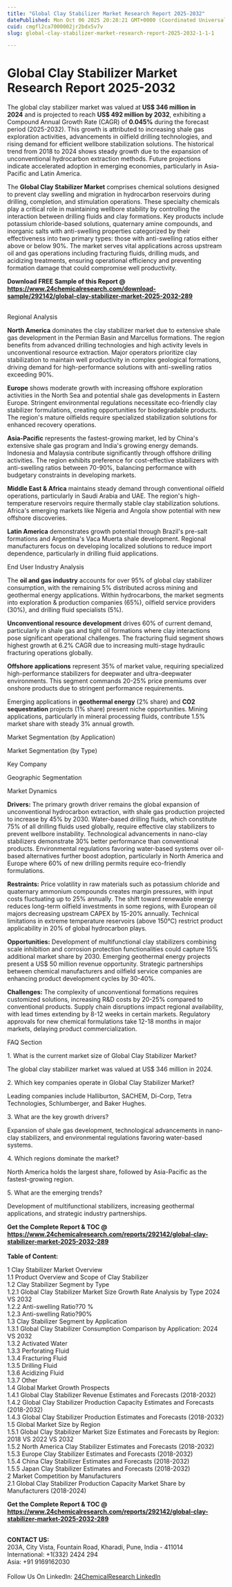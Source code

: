 ```yaml
---
title: "Global Clay Stabilizer Market Research Report 2025-2032"
datePublished: Mon Oct 06 2025 20:28:21 GMT+0000 (Coordinated Universal Time)
cuid: cmgfl2ca7000002jr2bdx5v7v
slug: global-clay-stabilizer-market-research-report-2025-2032-1-1-1

---
```


# Global Clay Stabilizer Market Research Report 2025-2032

<p>The global clay stabilizer market was valued at <strong>US$ 346 million in 2024</strong> and is projected to reach <strong>US$ 492 million by 2032</strong>, exhibiting a Compound Annual Growth Rate (CAGR) of <strong>0.045%</strong> during the forecast period (2025-2032). This growth is attributed to increasing shale gas exploration activities, advancements in oilfield drilling technologies, and rising demand for efficient wellbore stabilization solutions. The historical trend from 2018 to 2024 shows steady growth due to the expansion of unconventional hydrocarbon extraction methods. Future projections indicate accelerated adoption in emerging economies, particularly in Asia-Pacific and Latin America.</p><p>
</p><p>The <strong>Global Clay Stabilizer Market</strong> comprises chemical solutions designed to prevent clay swelling and migration in hydrocarbon reservoirs during drilling, completion, and stimulation operations. These specialty chemicals play a critical role in maintaining wellbore stability by controlling the interaction between drilling fluids and clay formations. Key products include potassium chloride-based solutions, quaternary amine compounds, and inorganic salts with anti-swelling properties categorized by their effectiveness into two primary types: those with anti-swelling ratios either above or below 90%. The market serves vital applications across upstream oil and gas operations including fracturing fluids, drilling muds, and acidizing treatments, ensuring operational efficiency and preventing formation damage that could compromise well productivity.</p><div><b>Download FREE Sample of this Report @ 
            <a href="https://www.24chemicalresearch.com/download-sample/292142/global-clay-stabilizer-market-2025-2032-289">
            https://www.24chemicalresearch.com/download-sample/292142/global-clay-stabilizer-market-2025-2032-289</a></b></div><br><p>
Regional Analysis</p><p>
</p><p><strong>North America</strong> dominates the clay stabilizer market due to extensive shale gas development in the Permian Basin and Marcellus formations. The region benefits from advanced drilling technologies and high activity levels in unconventional resource extraction. Major operators prioritize clay stabilization to maintain well productivity in complex geological formations, driving demand for high-performance solutions with anti-swelling ratios exceeding 90%.</p><p>
</p><p><strong>Europe</strong> shows moderate growth with increasing offshore exploration activities in the North Sea and potential shale gas developments in Eastern Europe. Stringent environmental regulations necessitate eco-friendly clay stabilizer formulations, creating opportunities for biodegradable products. The region's mature oilfields require specialized stabilization solutions for enhanced recovery operations.</p><p>
</p><p><strong>Asia-Pacific</strong> represents the fastest-growing market, led by China's extensive shale gas program and India's growing energy demands. Indonesia and Malaysia contribute significantly through offshore drilling activities. The region exhibits preference for cost-effective stabilizers with anti-swelling ratios between 70-90%, balancing performance with budgetary constraints in developing markets.</p><p>
</p><p><strong>Middle East &amp; Africa</strong> maintains steady demand through conventional oilfield operations, particularly in Saudi Arabia and UAE. The region's high-temperature reservoirs require thermally stable clay stabilization solutions. Africa's emerging markets like Nigeria and Angola show potential with new offshore discoveries.</p><p>
</p><p><strong>Latin America</strong> demonstrates growth potential through Brazil's pre-salt formations and Argentina's Vaca Muerta shale development. Regional manufacturers focus on developing localized solutions to reduce import dependence, particularly in drilling fluid applications.</p><p>
End User Industry Analysis</p><p>
</p><p>The <strong>oil and gas industry</strong> accounts for over 95% of global clay stabilizer consumption, with the remaining 5% distributed across mining and geothermal energy applications. Within hydrocarbons, the market segments into exploration &amp; production companies (65%), oilfield service providers (30%), and drilling fluid specialists (5%).</p><p>
</p><p><strong>Unconventional resource development</strong> drives 60% of current demand, particularly in shale gas and tight oil formations where clay interactions pose significant operational challenges. The fracturing fluid segment shows highest growth at 6.2% CAGR due to increasing multi-stage hydraulic fracturing operations globally.</p><p>
</p><p><strong>Offshore applications</strong> represent 35% of market value, requiring specialized high-performance stabilizers for deepwater and ultra-deepwater environments. This segment commands 20-25% price premiums over onshore products due to stringent performance requirements.</p><p>
</p><p>Emerging applications in <strong>geothermal energy</strong> (2% share) and <strong>CO2 sequestration</strong> projects (1% share) present niche opportunities. Mining applications, particularly in mineral processing fluids, contribute 1.5% market share with steady 3% annual growth.</p><p>
Market Segmentation (by Application)</p><p>
</p><p>
Market Segmentation (by Type)</p><p>
</p><p>
Key Company</p><p>
</p><p>
Geographic Segmentation</p><p>
</p><p>
Market Dynamics</p><p>
</p><p><strong>Drivers:</strong> The primary growth driver remains the global expansion of unconventional hydrocarbon extraction, with shale gas production projected to increase by 45% by 2030. Water-based drilling fluids, which constitute 75% of all drilling fluids used globally, require effective clay stabilizers to prevent wellbore instability. Technological advancements in nano-clay stabilizers demonstrate 30% better performance than conventional products. Environmental regulations favoring water-based systems over oil-based alternatives further boost adoption, particularly in North America and Europe where 60% of new drilling permits require eco-friendly formulations.</p><p>
</p><p><strong>Restraints:</strong> Price volatility in raw materials such as potassium chloride and quaternary ammonium compounds creates margin pressures, with input costs fluctuating up to 25% annually. The shift toward renewable energy reduces long-term oilfield investments in some regions, with European oil majors decreasing upstream CAPEX by 15-20% annually. Technical limitations in extreme temperature reservoirs (above 150°C) restrict product applicability in 20% of global hydrocarbon plays.</p><p>
</p><p><strong>Opportunities:</strong> Development of multifunctional clay stabilizers combining scale inhibition and corrosion protection functionalities could capture 15% additional market share by 2030. Emerging geothermal energy projects present a US$ 50 million revenue opportunity. Strategic partnerships between chemical manufacturers and oilfield service companies are enhancing product development cycles by 30-40%.</p><p>
</p><p><strong>Challenges:</strong> The complexity of unconventional formations requires customized solutions, increasing R&amp;D costs by 20-25% compared to conventional products. Supply chain disruptions impact regional availability, with lead times extending by 8-12 weeks in certain markets. Regulatory approvals for new chemical formulations take 12-18 months in major markets, delaying product commercialization.</p><p>
FAQ Section</p><p>
1. What is the current market size of Global Clay Stabilizer Market?</p><p>
</p><p>The global clay stabilizer market was valued at US$ 346 million in 2024.</p><p>
2. Which key companies operate in Global Clay Stabilizer Market?</p><p>
</p><p>Leading companies include Halliburton, SACHEM, Di-Corp, Tetra Technologies, Schlumberger, and Baker Hughes.</p><p>
3. What are the key growth drivers?</p><p>
</p><p>Expansion of shale gas development, technological advancements in nano-clay stabilizers, and environmental regulations favoring water-based systems.</p><p>
4. Which regions dominate the market?</p><p>
</p><p>North America holds the largest share, followed by Asia-Pacific as the fastest-growing region.</p><p>
5. What are the emerging trends?</p><p>
</p><p>Development of multifunctional stabilizers, increasing geothermal applications, and strategic industry partnerships.</p>

<div><b>Get the Complete Report & TOC @ 
            <a href="https://www.24chemicalresearch.com/reports/292142/global-clay-stabilizer-market-2025-2032-289">
            https://www.24chemicalresearch.com/reports/292142/global-clay-stabilizer-market-2025-2032-289</a></b></div><br>
            <b>Table of Content:</b><p>1 Clay Stabilizer Market Overview<br />
    1.1 Product Overview and Scope of Clay Stabilizer<br />
    1.2 Clay Stabilizer Segment by Type<br />
        1.2.1 Global Clay Stabilizer Market Size Growth Rate Analysis by Type 2024 VS 2032<br />
        1.2.2 Anti-swelling Ratio?70 %<br />
        1.2.3 Anti-swelling Ratio?90%<br />
    1.3 Clay Stabilizer Segment by Application<br />
        1.3.1 Global Clay Stabilizer Consumption Comparison by Application: 2024 VS 2032<br />
        1.3.2 Activated Water<br />
        1.3.3 Perforating Fluid<br />
        1.3.4 Fracturing Fluid<br />
        1.3.5 Drilling Fluid<br />
        1.3.6 Acidizing Fluid<br />
        1.3.7 Other<br />
    1.4 Global Market Growth Prospects<br />
        1.4.1 Global Clay Stabilizer Revenue Estimates and Forecasts (2018-2032)<br />
        1.4.2 Global Clay Stabilizer Production Capacity Estimates and Forecasts (2018-2032)<br />
        1.4.3 Global Clay Stabilizer Production Estimates and Forecasts (2018-2032)<br />
    1.5 Global Market Size by Region<br />
        1.5.1 Global Clay Stabilizer Market Size Estimates and Forecasts by Region: 2018 VS 2022 VS 2032<br />
        1.5.2 North America Clay Stabilizer Estimates and Forecasts (2018-2032)<br />
        1.5.3 Europe Clay Stabilizer Estimates and Forecasts (2018-2032)<br />
        1.5.4 China Clay Stabilizer Estimates and Forecasts (2018-2032)<br />
        1.5.5 Japan Clay Stabilizer Estimates and Forecasts (2018-2032)<br />
2 Market Competition by Manufacturers<br />
    2.1 Global Clay Stabilizer Production Capacity Market Share by Manufacturers (2018-2024)<br />
   </p>

<div><b>Get the Complete Report & TOC @ 
            <a href="https://www.24chemicalresearch.com/reports/292142/global-clay-stabilizer-market-2025-2032-289">
            https://www.24chemicalresearch.com/reports/292142/global-clay-stabilizer-market-2025-2032-289</a></b></div><br>

<b>CONTACT US:</b><br>
            203A, City Vista, Fountain Road, Kharadi, Pune, India - 411014<br>
            International: +1(332) 2424 294<br>
            Asia: +91 9169162030 <br><br>
            Follow Us On LinkedIn: <a href="https://www.linkedin.com/company/24chemicalresearch/">24ChemicalResearch LinkedIn</a>